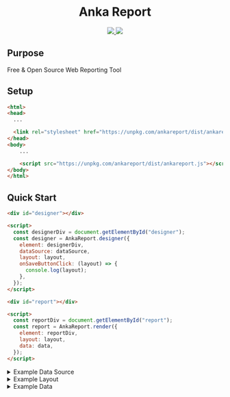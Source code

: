 <h1 align="center">Anka Report</h1>

<p align="center">
  <a href="https://www.npmjs.com/package/ankareport" title="npm package">
    <img src="https://img.shields.io/npm/v/ankareport">
  </a>
  <a href="https://opensource.org/licenses/MIT" title="License: MIT">
    <img src="https://img.shields.io/badge/License-MIT-blue.svg">
  </a>
</p>

## Purpose

Free & Open Source Web Reporting Tool

## Setup

```html
<html>
<head>
  ...

  <link rel="stylesheet" href="https://unpkg.com/ankareport/dist/ankareport.css" />
</head>
<body>
    ...

    <script src="https://unpkg.com/ankareport/dist/ankareport.js"></script>
</body>
</html>
```

## Quick Start

```html
<div id="designer"></div>

<script>
  const designerDiv = document.getElementById("designer");
  const designer = AnkaReport.designer({
    element: designerDiv,
    dataSource: dataSource,
    layout: layout,
    onSaveButtonClick: (layout) => {
      console.log(layout);
    },
  });
</script>
```

```html
<div id="report"></div>

<script>
  const reportDiv = document.getElementById("report");
  const report = AnkaReport.render({
    element: reportDiv,
    layout: layout,
    data: data,
  });
</script>
```

<details>
  <summary>Example Data Source</summary>

  ```js
    const dataSource = [
      { label: "Header 1", field: "header1" },
      { label: "Header 2", field: "header2" },
      {
        label: "Content",
        children: [
          { label: "Name", field: "name" },
          { label: "Surname", field: "surname" },
        ],
      },
      { label: "Footer 1", field: "footer1" },
      { label: "Footer 2", field: "footer2" },
    ];
  ```
</details>

<details>
  <summary>Example Layout</summary>

  ```js
    const layout = {
      "width": 500,
      "headerSection": {
        "height": 50,
        "items": [
          {
            "text": "Header 1",
            "binding": "header1",
            "x": 5,
            "y": 4,
            "width": 100,
            "height": 20
          },
          {
            "text": "Header 2",
            "binding": "header2",
            "x": 5,
            "y": 28,
            "width": 200,
            "height": 20
          }
        ]
      },
      "contentSection": {
        "height": 75,
        "binding": "content",
        "items": [
          {
            "text": "Label1",
            "binding": "name",
            "x": 9,
            "y": 6,
            "width": 100,
            "height": 20
          },
          {
            "text": "Label2",
            "binding": "surname",
            "x": 9,
            "y": 26,
            "width": 200,
            "height": 40
          }
        ]
      },
      "footerSection": {
        "height": 40,
        "items": [
          {
            "text": "Copyright",
            "x": 150,
            "y": 8,
            "width": 100,
            "height": 20
          },
          {
            "text": "Desc",
            "binding": "footer2",
            "x": 250,
            "y": 8,
            "width": 100,
            "height": 20
          }
        ]
      }
    };
  ```
</details>

<details>
  <summary>Example Data</summary>

  ```js
    const data = {
      "header1": "Header 1",
      "header2": "Header 2",
      "content": [
        {
          "name": "John1",
          "surname": "Doe1"
        },
        {
          "name": "John2",
          "surname": "Doe2"
        },
        {
          "name": "John3",
          "surname": "Doe3"
        }
      ],
      "footer1": "Footer 1",
      "footer2": "Footer 2"
    };
  ```
</details>
